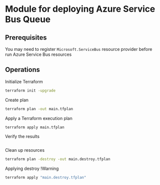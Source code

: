 # Module for deploying Azure Service Bus Queue

## Prerequisites

You may need to register `Microsoft.ServiceBus` resource provider before run Azure Service Bus resources

## Operations

Initialize Terraform

```bash
terraform init -upgrade
```

Create plan

```bash
terraform plan -out main.tfplan
```

Apply a Terraform execution plan

```bash
terraform apply main.tfplan
```

Verify the results

```bash

```

Clean up resources

```bash
terraform plan -destroy -out main.destroy.tfplan
```

Applying destroy !Warning

```bash
terraform apply "main.destroy.tfplan"
```
